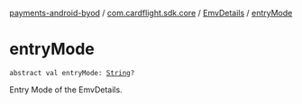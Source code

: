 [payments-android-byod](../../index.md) / [com.cardflight.sdk.core](../index.md) / [EmvDetails](index.md) / [entryMode](./entry-mode.md)

# entryMode

`abstract val entryMode: `[`String`](https://kotlinlang.org/api/latest/jvm/stdlib/kotlin/-string/index.html)`?`

Entry Mode of the EmvDetails.

